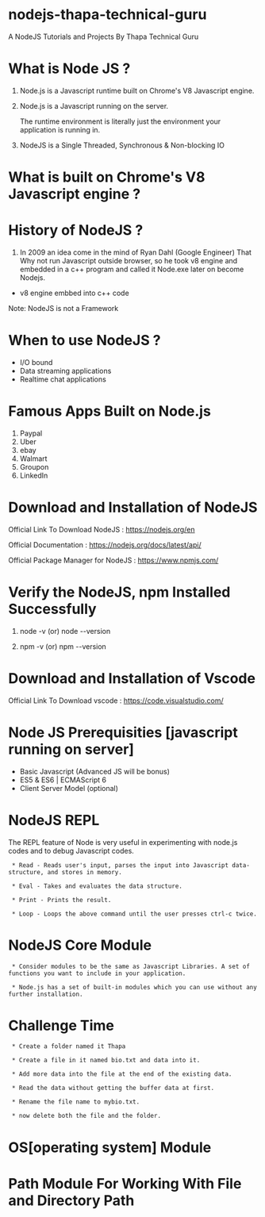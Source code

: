 # nodejs-thapa-technical-guru
A NodeJS Tutorials and Projects By Thapa Technical Guru

# What is Node JS ?

1. Node.js is a Javascript runtime built on Chrome's V8 Javascript engine.

2. Node.js is a Javascript running on the server.

   The runtime environment is literally just the environment your application is running in.

3. NodeJS is a Single Threaded, Synchronous & Non-blocking IO


# What is built on Chrome's V8 Javascript engine ?

# History of NodeJS ?

 1. In 2009 an idea come in the mind of Ryan Dahl (Google Engineer) That Why not run Javascript outside browser, so he took v8 engine and embedded in a c++ program and called it Node.exe later on become Nodejs.

 * v8 engine embbed into c++ code

Note: NodeJS is not a Framework

# When to use NodeJS ?

* I/O bound
* Data streaming applications
* Realtime chat applications

# Famous Apps Built on Node.js

1. Paypal
2. Uber
3. ebay
4. Walmart
5. Groupon
6. LinkedIn


# Download and Installation of NodeJS

Official Link To Download NodeJS : https://nodejs.org/en

Official Documentation : https://nodejs.org/docs/latest/api/

Official Package Manager for NodeJS : https://www.npmjs.com/

# Verify the NodeJS, npm Installed Successfully

  1. node -v (or) node --version

  2. npm -v (or) npm --version

# Download and Installation of Vscode

Official Link To Download vscode : https://code.visualstudio.com/

# Node JS Prerequisities [javascript running on server]
 
  * Basic Javascript (Advanced JS will be bonus)
  * ES5 & ES6 | ECMAScript 6
  * Client Server Model (optional)

# NodeJS REPL

  The REPL feature of Node is very useful in experimenting with node.js codes and to debug Javascript codes.

     * Read - Reads user's input, parses the input into Javascript data-structure, and stores in memory.

     * Eval - Takes and evaluates the data structure.

     * Print - Prints the result.

     * Loop - Loops the above command until the user presses ctrl-c twice.

# NodeJS Core Module

     * Consider modules to be the same as Javascript Libraries. A set of functions you want to include in your application.

     * Node.js has a set of built-in modules which you can use without any further installation.
     
# Challenge Time

     * Create a folder named it Thapa
     
     * Create a file in it named bio.txt and data into it.
     
     * Add more data into the file at the end of the existing data.
     
     * Read the data without getting the buffer data at first.
     
     * Rename the file name to mybio.txt.
     
     * now delete both the file and the folder. 


# OS[operating system] Module


# Path Module For Working With File and Directory Path




 
